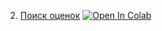 2. [Поиск оценок](https://mathmechterver.github.io/stat2023/prac02/prac.html)  [![Open In Colab](https://colab.research.google.com/assets/colab-badge.svg)](https://colab.research.google.com/github/mathmechterver/stat2023/blob/master/prac02/prac.ipynb)
